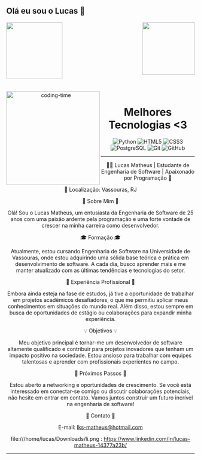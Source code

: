 ## Olá eu sou o Lucas 👋
<div>
  
  <img  height="150em" src="https://github-readme-stats.vercel.app/api?username=lucasmatheuz&show_icons=true&theme=react&include_all_commits=true&count_private=true"/>
  <img align="right" height="140em" src="https://github-readme-stats.vercel.app/api/top-langs/?username=lucasmatheuz&layout=compact&langs_count=16&theme=react"/>
</div>
<br>
<div  align="center"> 
  <div style="display: inline_block"><br>
    <img align="left" height="250" alt="coding-time" src="code.gif">
    <h1 align="center"> Melhores Tecnologias <3</h1>

![Python](https://img.shields.io/badge/-Python-black?style=flat-square&logo=python)
![HTML5](https://img.shields.io/badge/-HTML5-E34F26?style=flat-square&logo=html5&logoColor=white)
![CSS3](https://img.shields.io/badge/-CSS3-1572B6?style=flat-square&logo=css3)
![PostgreSQL](https://img.shields.io/badge/-PostgreSQL-black?style=flat-square&logo=postgresql)
![Git](https://img.shields.io/badge/-Git-black?style=flat-square&logo=git)
![GitHub](https://img.shields.io/badge/-GitHub-181717?style=flat-square&logo=github)

<hr>
👨‍💻 Lucas Matheus | Estudante de Engenharia de Software | Apaixonado por Programação 🚀

📍 Localização: Vassouras, RJ

🔹 Sobre Mim 🔹

Olá! Sou o Lucas Matheus, um entusiasta da Engenharia de Software de 25 anos com uma paixão ardente pela programação e uma forte vontade de crescer na minha carreira como desenvolvedor.

🎓 Formação 🎓

Atualmente, estou cursando Engenharia de Software na Universidade de Vassouras, onde estou adquirindo uma sólida base teórica e prática em desenvolvimento de software. A cada dia, busco aprender mais e me manter atualizado com as últimas tendências e tecnologias do setor.

💼 Experiência Profissional 💼

Embora ainda esteja na fase de estudos, já tive a oportunidade de trabalhar em projetos acadêmicos desafiadores, o que me permitiu aplicar meus conhecimentos em situações do mundo real. Além disso, estou sempre em busca de oportunidades de estágio ou colaborações para expandir minha experiência.

💡 Objetivos 💡

Meu objetivo principal é tornar-me um desenvolvedor de software altamente qualificado e contribuir para projetos inovadores que tenham um impacto positivo na sociedade. Estou ansioso para trabalhar com equipes talentosas e aprender com profissionais experientes no campo.

🚀 Próximos Passos 🚀

Estou aberto a networking e oportunidades de crescimento. Se você está interessado em conectar-se comigo ou discutir colaborações potenciais, não hesite em entrar em contato. Vamos juntos construir um futuro incrível na engenharia de software!

📧 Contato 📧

E-mail: lks-matheus@hotmail.com

file:///home/lucas/Downloads/li.png : https://www.linkedin.com/in/lucas-matheus-14377a23b/

<hr>
   </div>
